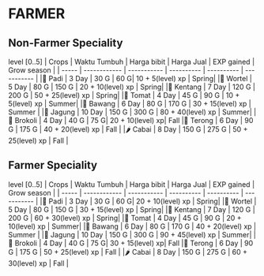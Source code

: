 # FARMER

## Non-Farmer Speciality

level [0..5]
| Crops | Waktu Tumbuh | Harga bibit | Harga Jual | EXP gained | Grow season |
| ----- | ------------ | ----------- | ---------- | ---------- | ----------- |
|🌾 Padi | 3 Day | 30 G | 60 G| 10 + 5(level) xp | Spring|
|🥕 Wortel | 5 Day | 80 G | 150 G | 20 + 10(level) xp | Spring|
|🥔 Kentang | 7 Day | 120 G | 200 G | 50 + 25(level) xp | Spring|
|🍅 Tomat | 4 Day | 45 G | 90 G | 10 + 5(level) xp | Summer|
|🧅 Bawang | 6 Day | 80 G | 170 G | 30 + 15(level) xp | Summer |
|🌽 Jagung | 10 Day | 150 G | 300 G | 80 + 40(level) xp | Summer|
|🥦 Brokoli | 4 Day | 40 G | 75 G| 20 + 10(level) xp| Fall
|🍆 Terong | 6 Day | 90 G | 175 G | 40 + 20(level) xp | Fall |
|🌶 Cabai | 8 Day | 150 G | 275 G | 50 + 25(level) xp | Fall |

## Farmer Speciality

level [0..5]
| Crops | Waktu Tumbuh | Harga bibit | Harga Jual | EXP gained | Grow season |
| ----- | ------------ | ----------- | ---------- | ---------- | ----------- |
|🌾 Padi | 3 Day | 30 G | 60 G| 20 + 10(level) xp | Spring|
|🥕 Wortel | 5 Day | 80 G | 150 G | 30 + 15(level) xp | Spring|
|🥔 Kentang | 7 Day | 120 G | 200 G | 60 + 30(level) xp | Spring|
|🍅 Tomat | 4 Day | 45 G | 90 G | 20 + 10(level) xp | Summer|
|🧅 Bawang | 6 Day | 80 G | 170 G | 40 + 20(level) xp | Summer |
|🌽 Jagung | 10 Day | 150 G | 300 G | 90 + 45(level) xp | Summer|
|🥦 Brokoli | 4 Day | 40 G | 75 G| 30 + 15(level) xp| Fall
|🍆 Terong | 6 Day | 90 G | 175 G | 50 + 25(level) xp | Fall |
|🌶 Cabai | 8 Day | 150 G | 275 G | 60 + 30(level) xp | Fall |
